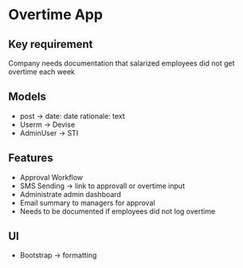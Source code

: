 # Overtime App

## Key requirement
Company needs documentation that salarized employees did not get overtime each week

## Models
- post -> date: date rationale: text
- Userm -> Devise
- AdminUser -> STI

## Features
- Approval Workflow
- SMS Sending -> link to approvall or overtime input
- Administrate admin dashboard
- Email summary to managers for approval
- Needs to be documented if employees did not log  overtime

## UI
- Bootstrap -> formatting
